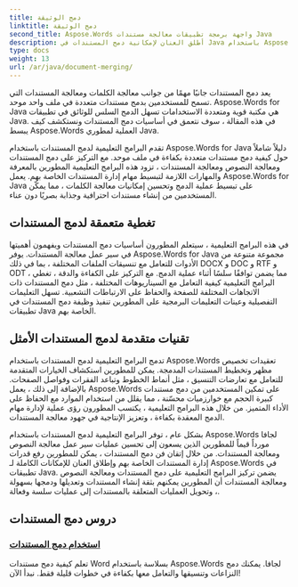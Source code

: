 ```yaml
---
title: دمج الوثيقة
linktitle: دمج الوثيقة
second_title: Aspose.Words واجهة برمجة تطبيقات معالجة مستندات Java
description: أطلق العنان لإمكانية دمج المستندات في Java باستخدام Aspose.Words! تعلم معالجة النصوص بكفاءة ومعالجة المستندات من خلال البرامج التعليمية التفصيلية.
type: docs
weight: 13
url: /ar/java/document-merging/
---
```


يعد دمج المستندات جانبًا مهمًا من جوانب معالجة الكلمات ومعالجة المستندات التي تسمح للمستخدمين بدمج مستندات متعددة في ملف واحد موحد. Aspose.Words for Java هي مكتبة قوية ومتعددة الاستخدامات تسهل الدمج السلس للوثائق في تطبيقات Java. في هذه المقالة ، سوف نتعمق في أساسيات دمج المستندات ونستكشف كيف يبسط Aspose.Words العملية لمطوري Java.

تقدم البرامج التعليمية لدمج المستندات باستخدام Aspose.Words for Java دليلاً شاملاً حول كيفية دمج مستندات متعددة بكفاءة في ملف موحد. مع التركيز على دمج المستندات ومعالجة النصوص ومعالجة المستندات ، تزود هذه البرامج التعليمية المطورين بالمعرفة والمهارات اللازمة لتبسيط مهام إدارة المستندات الخاصة بهم. يعمل Aspose.Words for Java على تبسيط عملية الدمج وتحسين إمكانيات معالجة الكلمات ، مما يمكّن المستخدمين من إنشاء مستندات احترافية وجذابة بصريًا دون عناء.

## تغطية متعمقة لدمج المستندات

في هذه البرامج التعليمية ، سيتعلم المطورون أساسيات دمج المستندات ويفهمون أهميتها في سير عمل معالجة المستندات. يوفر Aspose.Words for Java مجموعة متنوعة من الأدوات للتعامل مع تنسيقات الملفات المختلفة ، بما في ذلك DOCX و DOC و RTF و ODT ، مما يضمن توافقًا سلسًا أثناء عملية الدمج. مع التركيز على الكفاءة والدقة ، تغطي البرامج التعليمية كيفية التعامل مع السيناريوهات المختلفة ، مثل دمج المستندات ذات الاتجاهات المختلفة للصفحة والحفاظ على الارتباطات التشعبية. تسهل التعليمات التفصيلية وعينات التعليمات البرمجية على المطورين تنفيذ وظيفة دمج المستندات في تطبيقات Java الخاصة بهم.

## تقنيات متقدمة لدمج المستندات الأمثل

تدمج البرامج التعليمية لدمج المستندات باستخدام Aspose.Words تعقيدات تخصيص مظهر وتخطيط المستندات المدمجة. يمكن للمطورين استكشاف الخيارات المتقدمة للتعامل مع تعارضات التنسيق ، مثل أنماط الخطوط وتباعد الفقرات وفواصل الصفحات. بالإضافة إلى ذلك ، يعمل Aspose.Words على تمكين المستخدمين من دمج مستندات كبيرة الحجم مع خوارزميات محسّنة ، مما يقلل من استخدام الموارد مع الحفاظ على الأداء المتميز. من خلال هذه البرامج التعليمية ، يكتسب المطورون رؤى عملية لإدارة مهام الدمج المعقدة بكفاءة ، وتعزيز الإنتاجية في جهود معالجة المستندات.

بشكل عام ، توفر البرامج التعليمية لدمج المستندات باستخدام Aspose.Words لجافا مورداً قيماً للمطورين الذين يسعون إلى تحسين عمليات سير عمل معالجة النصوص ومعالجة المستندات. من خلال إتقان فن دمج المستندات ، يمكن للمطورين رفع قدرات إدارة المستندات الخاصة بهم وإطلاق العنان للإمكانات الكاملة لـ Aspose.Words في تطبيقات Java. يضمن تركيز البرامج التعليمية على دمج المستندات ومعالجة النصوص ومعالجة المستندات أن المطورين يمكنهم بثقة إنشاء المستندات وتعديلها ودمجها بسهولة ، وتحويل العمليات المتعلقة بالمستندات إلى عمليات سلسة وفعالة.

## دروس دمج المستندات

### [استخدام دمج المستندات](./using-document-merging/)

تعلم كيفية دمج مستندات Word بسلاسة باستخدام Aspose.Words لجافا. يمكنك دمج النزاعات وتنسيقها والتعامل معها بكفاءة في خطوات قليلة فقط. نبدأ الآن!